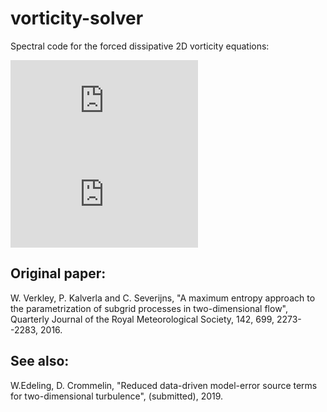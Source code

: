 # vorticity-solver
Spectral code for the forced dissipative 2D vorticity equations:

![equation](https://latex.codecogs.com/gif.latex?%5Cfrac%7B%5Cpartial%5Comega%7D%7B%5Cpartial%20t%7D%20&plus;%20%7BJ%5Cleft%28%5CPsi%2C%20%5Comega%5Cright%29%7D%20%3D%20%5Cnu%5Cnabla%5E2%5Comega%20&plus;%20%5Cmu%5Cleft%28F%20-%20%5Comega%5Cright%29)
![equation](https://latex.codecogs.com/gif.latex?%5Cnabla%5E2%5CPsi%20%3D%20%5Comega.)

## Original paper:

W. Verkley, P. Kalverla and C. Severijns, "A maximum entropy approach to the parametrization of subgrid processes in two-dimensional flow", Quarterly Journal of the Royal Meteorological Society, 142, 699, 2273--2283, 2016.

## See also:

W.Edeling, D. Crommelin, "Reduced data-driven model-error source terms for two-dimensional turbulence", (submitted), 2019.
